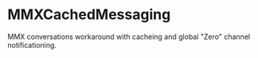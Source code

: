 # MMXCachedMessaging
MMX conversations workaround with cacheing and global "Zero" channel notificationing.
